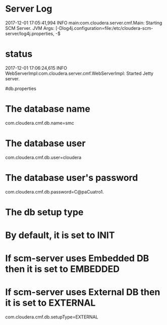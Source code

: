 # Server Log

2017-12-01 17:05:41,994 INFO main:com.cloudera.server.cmf.Main: Starting SCM Server. JVM Args: [-Dlog4j.configuration=file:/etc/cloudera-scm-server/log4j.properties, -$


# status
2017-12-01 17:06:24,615 INFO WebServerImpl:com.cloudera.server.cmf.WebServerImpl: Started Jetty server.


#db.properties

# The database name
com.cloudera.cmf.db.name=smc

# The database user
com.cloudera.cmf.db.user=cloudera

# The database user's password
com.cloudera.cmf.db.password=C@paCuatro1.

# The db setup type
# By default, it is set to INIT
# If scm-server uses Embedded DB then it is set to EMBEDDED
# If scm-server uses External DB then it is set to EXTERNAL
com.cloudera.cmf.db.setupType=EXTERNAL
